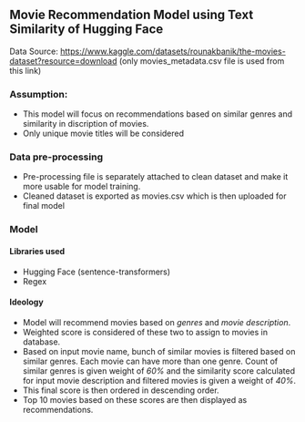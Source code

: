 ## Movie Recommendation Model using Text Similarity of Hugging Face

Data Source: https://www.kaggle.com/datasets/rounakbanik/the-movies-dataset?resource=download
(only movies_metadata.csv file is used from this link)

### Assumption:
  - This model will focus on recommendations based on similar genres and similarity in discription of movies.
  - Only unique movie titles will be considered

### Data pre-processing
  - Pre-processing file is separately attached to clean dataset and make it more usable for model training.
  - Cleaned dataset is exported as movies.csv which is then uploaded for final model

### Model

#### Libraries used
  - Hugging Face (sentence-transformers)
  - Regex

#### Ideology
  - Model will recommend movies based on *genres* and *movie description*.
  - Weighted score is considered of these two to assign to movies in database.
  - Based on input movie name, bunch of similar movies is filtered based on similar genres. Each movie can have more than one genre. Count of similar genres is given weight of *60%* and the similarity score calculated for input movie description and filtered movies is given a weight of *40%*.
  - This final score is then ordered in descending order.
  - Top 10 movies based on these scores are then displayed as recommendations.
